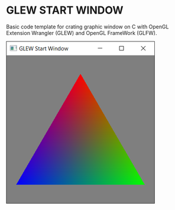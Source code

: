 # GLEW START WINDOW

Basic code template for crating graphic window on C with OpenGL Extension Wrangler (GLEW) and OpenGL FrameWork (GLFW).

![screenshot](Screenshots/Screenshot2.png)
